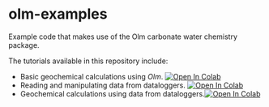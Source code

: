 # olm-examples
Example code that makes use of the Olm carbonate water chemistry package.

The tutorials available in this repository include:

- Basic geochemical calculations using *Olm*. [![Open In Colab](https://colab.research.google.com/assets/colab-badge.svg)](https://colab.research.google.com/github/CovingtonResearchGroup/olm-examples/blob/main/Basic-carbonate-calculations.ipynb)
- Reading and manipulating data from dataloggers. [![Open In Colab](https://colab.research.google.com/assets/colab-badge.svg)](https://colab.research.google.com/github/CovingtonResearchGroup/olm-examples/blob/main/Working-with-Dataloggers.ipynb)
- Geochemical calculations using data from dataloggers.[![Open In Colab](https://colab.research.google.com/assets/colab-badge.svg)](https://colab.research.google.com/github/CovingtonResearchGroup/olm-examples/blob/main/Geochemical-calculations-with-logger-data.ipynb)
